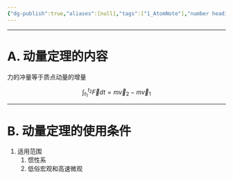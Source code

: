 ```yaml
---
{"dg-publish":true,"aliases":[null],"tags":["1_AtomNote"],"number headings":"auto, first-level 1, max 6, A.1.","Created-Date":"2023-02-20 09:22:15","Modified-Date":"2024-04-18 11:53:29","permalink":"/A01_Lessons/Aa05_大学物理/动量定理/","dgPassFrontmatter":true}
---
```


---

# A. 动量定理的内容


力的冲量等于质点动量的增量

$$
\int_{t_{1}}^{t_{2}}\vec{F}d t=m\vec{v}_{2}-m\vec{v}_{1} 
$$


---

# B. 动量定理的使用条件


1. 适用范围
	1. 惯性系
	2. 低俗宏观和高速微观
